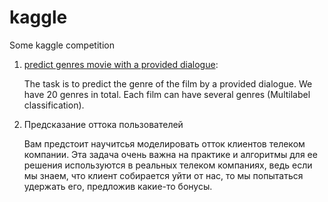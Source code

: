 # kaggle

Some kaggle competition

1. [predict genres movie with a provided dialogue](/made%20hw%202):

    The task is to predict the genre of the film by a provided dialogue. We have 20 genres in total. Each film can have several genres (Multilabel classification).
    
2. Предсказание оттока пользователей

    Вам предстоит научитсья моделировать отток клиентов телеком компании. Эта задача очень важна на практике и алгоритмы для ее решения используются в реальных     телеком компаниях, ведь если мы знаем, что клиент собирается уйти от нас, то мы попытаться удержать его, предложив какие-то бонусы.
